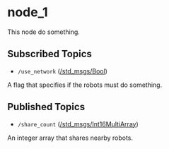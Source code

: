 # node_1

This node do something.

## Subscribed Topics

* ```/use_network``` ([/std_msgs/Bool](http://docs.ros.org/en/api/std_msgs/html/msg/Bool.html))

A flag that specifies if the robots must do something.

## Published Topics

* ```/share_count``` ([/std_msgs/Int16MultiArray](http://docs.ros.org/en/api/std_msgs/html/msg/Int16MultiArray.html))

An integer array that shares nearby robots.